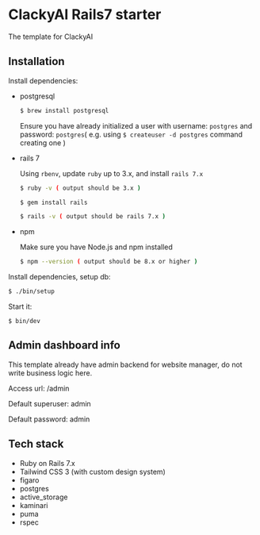 # ClackyAI Rails7 starter

The template for ClackyAI

## Installation

Install dependencies:

* postgresql

    ```bash
    $ brew install postgresql
    ```

    Ensure you have already initialized a user with username: `postgres` and password: `postgres`( e.g. using `$ createuser -d postgres` command creating one )

* rails 7

    Using `rbenv`, update `ruby` up to 3.x, and install `rails 7.x`

    ```bash
    $ ruby -v ( output should be 3.x )

    $ gem install rails

    $ rails -v ( output should be rails 7.x )
    ```

* npm

    Make sure you have Node.js and npm installed

    ```bash
    $ npm --version ( output should be 8.x or higher )
    ```

Install dependencies, setup db:
```bash
$ ./bin/setup
```

Start it:
```
$ bin/dev
```

## Admin dashboard info

This template already have admin backend for website manager, do not write business logic here.

Access url: /admin

Default superuser: admin

Default password: admin

## Tech stack

* Ruby on Rails 7.x
* Tailwind CSS 3 (with custom design system)
* figaro
* postgres
* active_storage
* kaminari
* puma
* rspec